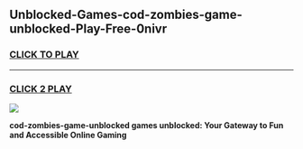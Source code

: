 
## Unblocked-Games-cod-zombies-game-unblocked-Play-Free-0nivr
<h3>
<a href="https://premium76.site?title=cod-zombies-game-unblocked&ref=15A">CLICK TO PLAY</a></h3>
<hr>

<h3>
<a href="https://premium76.site?title=cod-zombies-game-unblocked&ref=15A">CLICK 2 PLAY</a>
  
</h3>

<a href="https://premium76.site?title=cod-zombies-game-unblocked&ref=15A"><img src="https://clearcache.store/games.png"></a>


**cod-zombies-game-unblocked games unblocked: Your Gateway to Fun and Accessible Online Gaming**

